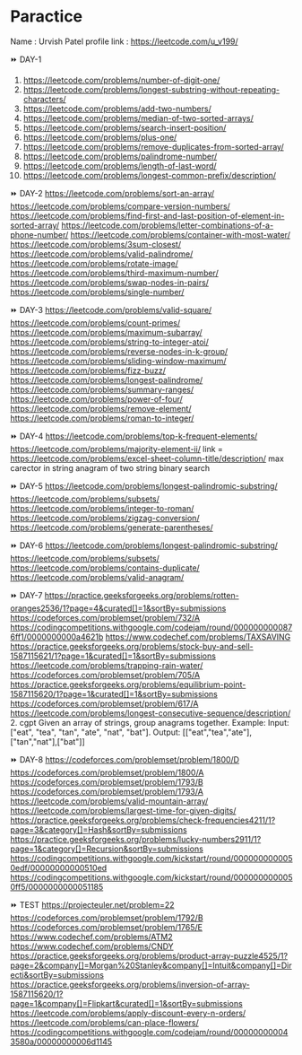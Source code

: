 # Paractice
Name : Urvish Patel
profile link : https://leetcode.com/u_v199/


⏩ DAY-1
1. https://leetcode.com/problems/number-of-digit-one/
2. https://leetcode.com/problems/longest-substring-without-repeating-characters/
3. https://leetcode.com/problems/add-two-numbers/
4. https://leetcode.com/problems/median-of-two-sorted-arrays/
5. https://leetcode.com/problems/search-insert-position/
6. https://leetcode.com/problems/plus-one/
7. https://leetcode.com/problems/remove-duplicates-from-sorted-array/
8. https://leetcode.com/problems/palindrome-number/
9. https://leetcode.com/problems/length-of-last-word/
10. https://leetcode.com/problems/longest-common-prefix/description/


⏩ DAY-2
https://leetcode.com/problems/sort-an-array/
https://leetcode.com/problems/compare-version-numbers/
https://leetcode.com/problems/find-first-and-last-position-of-element-in-sorted-array/
https://leetcode.com/problems/letter-combinations-of-a-phone-number/
https://leetcode.com/problems/container-with-most-water/
https://leetcode.com/problems/3sum-closest/
https://leetcode.com/problems/valid-palindrome/
https://leetcode.com/problems/rotate-image/
https://leetcode.com/problems/third-maximum-number/
https://leetcode.com/problems/swap-nodes-in-pairs/
https://leetcode.com/problems/single-number/


⏩ DAY-3
https://leetcode.com/problems/valid-square/
https://leetcode.com/problems/count-primes/
https://leetcode.com/problems/maximum-subarray/
https://leetcode.com/problems/string-to-integer-atoi/
https://leetcode.com/problems/reverse-nodes-in-k-group/
https://leetcode.com/problems/sliding-window-maximum/
https://leetcode.com/problems/fizz-buzz/
https://leetcode.com/problems/longest-palindrome/
https://leetcode.com/problems/summary-ranges/
https://leetcode.com/problems/power-of-four/
https://leetcode.com/problems/remove-element/
https://leetcode.com/problems/roman-to-integer/


⏩ DAY-4
https://leetcode.com/problems/top-k-frequent-elements/
https://leetcode.com/problems/majority-element-ii/
link = https://leetcode.com/problems/excel-sheet-column-title/description/
max carector in string
anagram of two string 
binary search


⏩ DAY-5
https://leetcode.com/problems/longest-palindromic-substring/
https://leetcode.com/problems/subsets/
https://leetcode.com/problems/integer-to-roman/
https://leetcode.com/problems/zigzag-conversion/
https://leetcode.com/problems/generate-parentheses/


⏩ DAY-6
https://leetcode.com/problems/longest-palindromic-substring/
https://leetcode.com/problems/subsets/
https://leetcode.com/problems/contains-duplicate/
https://leetcode.com/problems/valid-anagram/


⏩ DAY-7
https://practice.geeksforgeeks.org/problems/rotten-oranges2536/1?page=4&curated[]=1&sortBy=submissions
https://codeforces.com/problemset/problem/732/A
https://codingcompetitions.withgoogle.com/codejam/round/0000000000876ff1/0000000000a4621b
https://www.codechef.com/problems/TAXSAVING
https://practice.geeksforgeeks.org/problems/stock-buy-and-sell-1587115621/1?page=1&curated[]=1&sortBy=submissions
https://leetcode.com/problems/trapping-rain-water/
https://codeforces.com/problemset/problem/705/A
https://practice.geeksforgeeks.org/problems/equilibrium-point-1587115620/1?page=1&curated[]=1&sortBy=submissions
https://codeforces.com/problemset/problem/617/A
https://leetcode.com/problems/longest-consecutive-sequence/description/
2. cgpt
Given an array of strings, group anagrams together.
Example: Input: ["eat", "tea", "tan", "ate", "nat", "bat"]. Output: [["eat","tea","ate"],["tan","nat"],["bat"]]


⏩ DAY-8
https://codeforces.com/problemset/problem/1800/D
https://codeforces.com/problemset/problem/1800/A
https://codeforces.com/problemset/problem/1793/B
https://codeforces.com/problemset/problem/1793/A
https://leetcode.com/problems/valid-mountain-array/
https://leetcode.com/problems/largest-time-for-given-digits/
https://practice.geeksforgeeks.org/problems/check-frequencies4211/1?page=3&category[]=Hash&sortBy=submissions
https://practice.geeksforgeeks.org/problems/lucky-numbers2911/1?page=1&category[]=Recursion&sortBy=submissions
https://codingcompetitions.withgoogle.com/kickstart/round/0000000000050edf/00000000000510ed
https://codingcompetitions.withgoogle.com/kickstart/round/0000000000050ff5/0000000000051185


⏩ TEST
https://projecteuler.net/problem=22
https://codeforces.com/problemset/problem/1792/B
https://codeforces.com/problemset/problem/1765/E
https://www.codechef.com/problems/ATM2
https://www.codechef.com/problems/CNDY
https://practice.geeksforgeeks.org/problems/product-array-puzzle4525/1?page=2&company[]=Morgan%20Stanley&company[]=Intuit&company[]=Directi&sortBy=submissions
https://practice.geeksforgeeks.org/problems/inversion-of-array-1587115620/1?page=1&company[]=Flipkart&curated[]=1&sortBy=submissions
https://leetcode.com/problems/apply-discount-every-n-orders/
https://leetcode.com/problems/can-place-flowers/
https://codingcompetitions.withgoogle.com/codejam/round/000000000043580a/00000000006d1145


